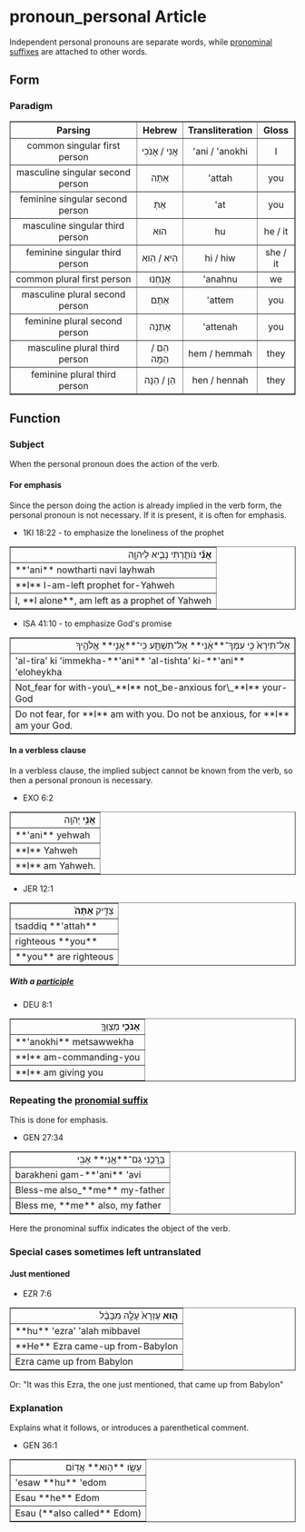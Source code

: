 # pronoun_personal Article
Independent personal pronouns are separate words, while [pronominal suffixes](https://git.door43.org/Door43/en-uhg/src/master/content/suffix_pronominal/02.md) are attached to other words.

## Form

### Paradigm

<table border="1" class="docutils">
<tr class="row-odd"><th>Parsing</th><th>Hebrew</th><th>Transliteration</th><th>Gloss</th>
</tr>
<tr class="row-even" align="center"><td>common singular first person</td><td>אֲנִי / אָנֹכִי</td><td>'ani / 'anokhi</td><td>I</td>
</tr>
<tr class="row-odd" align="center"><td>masculine singular second person</td><td>אַתָּה</td><td>'attah</td><td>you</td>
</tr>
<tr class="row-even" align="center"><td>feminine singular second person</td><td>אַתְּ</td><td>'at</td><td>you</td>
</tr>
<tr class="row-odd" align="center"><td>masculine singular third person</td><td>הוּא</td><td>hu</td><td>he / it</td>
</tr>
<tr class="row-even" align="center"><td>feminine singular third person</td><td>הִיא / הִוא</td><td>hi / hiw</td><td>she / it</td>
</tr>
<tr class="row-odd" align="center"><td>common plural first person</td><td>אֲנַחְנוּ</td><td>'anahnu</td><td>we</td>
</tr>
<tr class="row-even" align="center"><td>masculine plural second person</td><td>אַתֶּם</td><td>'attem</td><td>you</td>
</tr>
<tr class="row-odd" align="center"><td>feminine plural second person</td><td>אַתֵּנָה</td><td>'attenah</td><td>you</td>
</tr>
<tr class="row-even" align="center"><td>masculine plural third person</td><td>הֵם / הֵמָּה</td><td>hem / hemmah</td><td>they</td>
</tr>
<tr class="row-odd" align="center"><td>feminine plural third person</td><td>הֵן / הֵנָּה</td><td>hen / hennah</td><td>they</td>
</tr>
</tbody>
</table>

## Function

### Subject

When the personal pronoun does the action of the verb.

#### For emphasis

Since the person doing the action is already implied in the verb form, the personal pronoun is not necessary. If it is present, it is often for emphasis.

* 1KI 18:22 - to emphasize the loneliness of the prophet
<table border="1" class="docutils">
<colgroup>
<col width="100%" />
</colgroup>
<tbody valign="top">
<tr class="row-odd" align="right"><td><b>אֲנִ֞י</b> נֹותַ֧רְתִּי נָבִ֛יא לַיהוָ֖ה</td>
</tr>
<tr class="row-even"><td>**'ani** nowtharti navi layhwah</td>
</tr>
<tr class="row-odd"><td>**I** I-am-left prophet for-Yahweh</td>
</tr>
<tr class="row-even"><td>I, **I alone**, am left as a prophet of Yahweh</td>
</tr>
</tbody>
</table>

* ISA 41:10 - to emphasize God's promise
<table border="1" class="docutils">
<colgroup>
<col width="100%" />
</colgroup>
<tbody valign="top">
<tr class="row-odd" align="right"><td>אַל־תִּירָא֙ כִּ֣י עִמְּךָ־**אָ֔נִי** אַל־תִּשְׁתָּ֖ע כִּֽי־**אֲנִ֣י** אֱלֹהֶ֑יךָ</td>
</tr>
<tr class="row-even"><td>'al-tira' ki 'immekha-**'ani** 'al-tishta' ki-**'ani** 'eloheykha</td>
</tr>
<tr class="row-odd"><td>Not_fear for with-you\_**I** not_be-anxious for\_**I** your-God</td>
</tr>
<tr class="row-even"><td>Do not fear, for **I** am with you. Do not be anxious, for **I** am your God.</td>
</tr>
</tbody>
</table>

#### In a verbless clause

In a verbless clause, the implied subject cannot be known from the verb, so then a personal pronoun is necessary.

* EXO 6:2
<table border="1" class="docutils">
<colgroup>
<col width="100%" />
</colgroup>
<tbody valign="top">
<tr class="row-odd" align="right"><td><b>אֲנִ֥י</b> יְהוָֽה</td>
</tr>
<tr class="row-even"><td>**'ani** yehwah</td>
</tr>
<tr class="row-odd"><td>**I** Yahweh</td>
</tr>
<tr class="row-even"><td>**I** am Yahweh.</td>
</tr>
</tbody>
</table>

* JER 12:1
<table border="1" class="docutils">
<colgroup>
<col width="100%" />
</colgroup>
<tbody valign="top">
<tr class="row-odd" align="right"><td>צַדִּ֤יק <b>אַתָּה֙</b></td>
</tr>
<tr class="row-even"><td>tsaddiq **'attah**</td>
</tr>
<tr class="row-odd"><td>righteous **you**</td>
</tr>
<tr class="row-even"><td>**you** are righteous</td>
</tr>
</tbody>
</table>

##### With a [participle](https://git.door43.org/Door43/en-uhg/src/master/content/participle_active/02.md)

* DEU 8:1
<table border="1" class="docutils">
<colgroup>
<col width="100%" />
</colgroup>
<tbody valign="top">
<tr class="row-odd" align="right"><td><b>אָנֹכִ֧י</b> מְצַוְּךָ֛</td>
</tr>
<tr class="row-even"><td>**'anokhi** metsawwekha</td>
</tr>
<tr class="row-odd"><td>**I** am-commanding-you</td>
</tr>
<tr class="row-even"><td>**I** am giving you</td>
</tr>
</tbody>
</table>

### Repeating the [pronomial suffix](https://git.door43.org/Door43/en-uhg/src/master/content/suffix_pronominal/02.md)
This is done for emphasis.

* GEN 27:34
<table border="1" class="docutils">
<colgroup>
<col width="100%" />
</colgroup>
<tbody valign="top">
<tr class="row-odd" align="right"><td>בָּרֲכֵ֥נִי גַם־**אָ֖נִי** אָבִֽי</td>
</tr>
<tr class="row-even"><td>barakheni gam-**'ani** 'avi</td>
</tr>
<tr class="row-odd"><td>Bless-me also_**me** my-father</td>
</tr>
<tr class="row-even"><td>Bless me, **me** also, my father</td>
</tr>
</tbody>
</table>
Here the pronominal suffix indicates the object of the verb.

### Special cases sometimes left untranslated

#### Just mentioned

* EZR 7:6
<table border="1" class="docutils">
<colgroup>
<col width="100%" />
</colgroup>
<tbody valign="top">
<tr class="row-odd" align="right"><td><b>ה֤וּא</b> עֶזְרָא֙ עָלָ֣ה מִבָּבֶ֔ל</td>
</tr>
<tr class="row-even"><td>**hu** 'ezra' 'alah mibbavel</td>
</tr>
<tr class="row-odd"><td>**He** Ezra came-up from-Babylon</td>
</tr>
<tr class="row-even"><td>Ezra came up from Babylon</td>
</tr>
</tbody>
</table>
Or: "It was this Ezra, the one just mentioned, that came up from Babylon"

### Explanation
Explains what it follows, or introduces a parenthetical comment.

* GEN 36:1
<table border="1" class="docutils">
<colgroup>
<col width="100%" />
</colgroup>
<tbody valign="top">
<tr class="row-odd" align="right"><td>עֵשָׂ֖ו **ה֥וּא** אֱדֽוֹם</td>
</tr>
<tr class="row-even"><td>'esaw **hu** 'edom</td>
</tr>
<tr class="row-odd"><td>Esau **he** Edom</td>
</tr>
<tr class="row-even"><td>Esau (**also called** Edom)</td>
</tr>
</tbody>
</table>